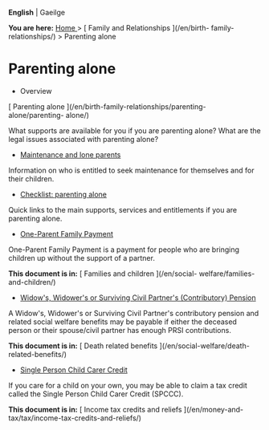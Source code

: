 **English** |  Gaeilge 

**You are here:** [ Home ](/en/) > [ Family and Relationships ](/en/birth-
family-relationships/) > Parenting alone

#  Parenting alone

  * Overview 

[ Parenting alone ](/en/birth-family-relationships/parenting-alone/parenting-
alone/)

What supports are available for you if you are parenting alone? What are the
legal issues associated with parenting alone?

  * [ Maintenance and lone parents ](/en/birth-family-relationships/parenting-alone/maintenance-lone-parents/)

Information on who is entitled to seek maintenance for themselves and for
their children.

  * [ Checklist: parenting alone ](/en/birth-family-relationships/parenting-alone/checklist-parenting-alone/)

Quick links to the main supports, services and entitlements if you are
parenting alone.

  * [ One-Parent Family Payment ](/en/social-welfare/families-and-children/one-parent-family-payment/)

One-Parent Family Payment is a payment for people who are bringing children up
without the support of a partner.

**This document is in:** [ Families and children ](/en/social-
welfare/families-and-children/)

  * [ Widow's, Widower's or Surviving Civil Partner's (Contributory) Pension ](/en/social-welfare/death-related-benefits/widowed-persons-contrib-pension/)

A Widow's, Widower's or Surviving Civil Partner's contributory pension and
related social welfare benefits may be payable if either the deceased person
or their spouse/civil partner has enough PRSI contributions.

**This document is in:** [ Death related benefits ](/en/social-welfare/death-
related-benefits/)

  * [ Single Person Child Carer Credit ](/en/money-and-tax/tax/income-tax-credits-and-reliefs/single-person-child-carer-tax-credit/)

If you care for a child on your own, you may be able to claim a tax credit
called the Single Person Child Carer Credit (SPCCC).

**This document is in:** [ Income tax credits and reliefs ](/en/money-and-
tax/tax/income-tax-credits-and-reliefs/)

